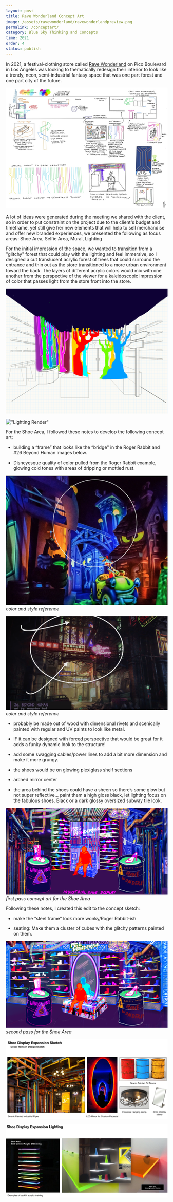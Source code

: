 ```yaml
---
layout: post
title: Rave Wonderland Concept Art
image: /assets/ravewonderland/ravewonderlandpreview.png
permalink: /conceptart/
category: Blue Sky Thinking and Concepts
time: 2021
order: 4
status: publish
---
```


In 2021, a festival-clothing store called [Rave Wonderland](https://www.ravewonderland.com/pages/in-store) on Pico Boulevard in Los Angeles was looking to thematically redesign their interior to look like a trendy, neon, semi-industrial fantasy space that was one part forest and one part city of the future. 

!["Thumbnails"](/assets/ravewonderland/RavewonderlandThumbnails.jpg) 

A lot of ideas were generated during the meeting we shared with the client, so in order to put constraint on the project due to the client's budget and timeframe, yet still give her new elements that will help to sell merchandise and offer new branded experiences, we presented the following as focus areas: 
Shoe Area, Selfie Area, Mural, Lighting

For the initial impression of the space, we wanted to transition from a "glitchy" forest that could play with the lighting and feel immersive, so I designed a cut translucent acrylic forest of trees that could surround the entrance and thin out as the store transitioned to a more urban environment toward the back. The layers of different acrylic colors would mix with one another from the perspective of the viewer for a kaleidoscopic impression of color that passes light from the store front into the store. 

!["Lighting"](/assets/ravewonderland/StorefrontLightingConcept.png) 

!["Lighting Render"](/assets/ravewonderland/StorefrontLightingConceptRender.png) 


For the Shoe Area, I followed these notes to develop the following concept art:
- building a “frame” that looks like the “bridge" in the Roger Rabbit and #26 Beyond Human images below. 

- Disneyesque quality of color pulled from the Roger Rabbit example, glowing cold tones with areas of dripping or mottled rust.

!["Roger Rabbit"](/assets/ravewonderland/rwreference1.png) 
*color and style reference*

!["Beyond Human"](/assets/ravewonderland/rwreference2.png) 
*color and style reference*

- probably be made out of wood with dimensional rivets and scenically painted with regular and UV paints to look like metal.  

- IF it can be designed with forced perspective that would be great for it adds a funky dynamic look to the structure!

- add some swagging cables/power lines to add a bit more dimension and make it more grungy. 

- the shoes would be on glowing plexiglass shelf sections

- arched mirror center

- the area behind the shoes could have a sheen so there’s some glow but not super reflective... paint them a high gloss black, let lighting focus on the fabulous shoes. Black or a dark glossy oversized subway tile look. 

!["Shoe Area"](/assets/ravewonderland/ShoeDisplayConcept.png)
*first pass concept art for the Shoe Area*

Following these notes, I created this edit to the concept sketch:

- make the “steel frame” look more wonky/Roger Rabbit-ish

- seating: Make them a cluster of cubes with the glitchy patterns painted on them.

!["Shoe Display"](/assets/ravewonderland/ShoeAreaConceptArt_Jaden.png) 
*second pass for the Shoe Area*

!["Expanded materials"](/assets/ravewonderland/expansion-1.png) 

!["Expanded materials 2"](/assets/ravewonderland/expansion-2.png) 


